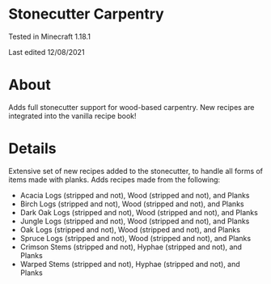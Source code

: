 # Stonecutter Carpentry

Tested in Minecraft 1.18.1

Last edited 12/08/2021

# About

Adds full stonecutter support for wood-based carpentry.  New recipes are integrated into the vanilla recipe book!

# Details

Extensive set of new recipes added to the stonecutter, to handle all forms of items made with planks.  Adds recipes made from the following:

 - Acacia Logs (stripped and not), Wood (stripped and not), and Planks
 - Birch Logs (stripped and not), Wood (stripped and not), and Planks
 - Dark Oak Logs (stripped and not), Wood (stripped and not), and Planks
 - Jungle Logs (stripped and not), Wood (stripped and not), and Planks
 - Oak Logs (stripped and not), Wood (stripped and not), and Planks
 - Spruce Logs (stripped and not), Wood (stripped and not), and Planks
 - Crimson Stems (stripped and not), Hyphae (stripped and not), and Planks
 - Warped Stems (stripped and not), Hyphae (stripped and not), and Planks